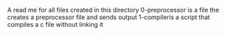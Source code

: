 A read me for all files created in this directory
0-preprocessor is a file the creates a preprocessor file and sends output
1-compileris a script that compiles a c file without linking it

